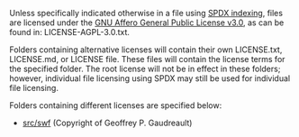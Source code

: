 Unless specifically indicated otherwise in a file using [SPDX indexing](https://spdx.dev/learn/handling-license-info/), files are licensed under the [GNU Affero General Public License v3.0](https://www.gnu.org/licenses/agpl-3.0.en.html), as can be found in: LICENSE-AGPL-3.0.txt.

Folders containing alternative licenses will contain their own LICENSE.txt, LICENSE.md, or LICENSE file. These files will contain the license terms for the specified folder. The root license will not be in effect in these folders; however, individual file licensing using SPDX may still be used for individual file licensing.

Folders containing different licenses are specified below:

- [src/swf](https://github.com/Sploder-Saptarshi/sploder-revival/tree/main/src/swf) (Copyright of Geoffrey P. Gaudreault)

